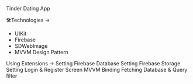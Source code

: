 Tinder Dating App

🛠Technologies ->

- UIKit
- Firebase
- SDWebImage 
- MVVM Design Pattern

Using Extensions ->
Setting Firebase Database
Setting Firebase Storage 
Setting Login & Register Screen
MVVM Binding
Fetching Database & Query filter 
